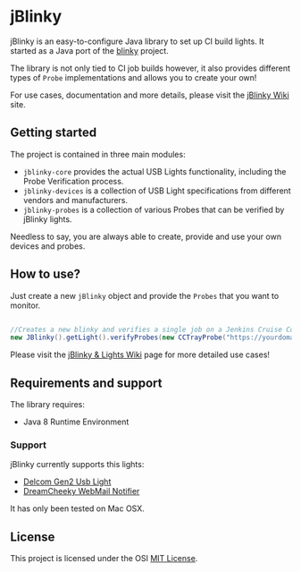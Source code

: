 # jBlinky

jBlinky is an easy-to-configure Java library to set up CI build lights. It started as a Java port of the [blinky](https://github.com/perryn/blinky) project.

The library is not only tied to CI job builds however, it also provides different types of `Probe` implementations and allows you to create your own!

For use cases, documentation and more details, please visit the [jBlinky Wiki](https://github.com/rastadrian/jblinky/wiki) site.

## Getting started

The project is contained in three main modules: 
* `jblinky-core` provides the actual USB Lights functionality, including the Probe Verification process.
* `jblinky-devices` is a collection of USB Light specifications from different vendors and manufacturers.
* `jblinky-probes` is a collection of various Probes that can be verified by jBlinky lights.

Needless to say, you are always able to create, provide and use your own devices and probes.

## How to use?

Just create a new `jBlinky` object and provide the `Probes` that you want to monitor.

```java

//Creates a new blinky and verifies a single job on a Jenkins Cruise Control Tray.
new JBlinky().getLight().verifyProbes(new CCTrayProbe("https://yourdomain/jenkins/cc.xml", new String[] {"job-name"}));
```

Please visit the [jBlinky & Lights Wiki](https://github.com/rastadrian/jblinky/wiki/jBlinky-&-Lights) page for more detailed use cases!

## Requirements and support

The library requires:

* Java 8 Runtime Environment

### Support

jBlinky currently supports this lights:

* [Delcom Gen2 Usb Light](https://www.delcomproducts.com/productdetails.asp?productnum=904008)
* [DreamCheeky WebMail Notifier](http://dreamcheeky.com/webmail-notifier)

It has only been tested on Mac OSX.

## License
This project is licensed under the OSI [MIT License](https://opensource.org/licenses/MIT).